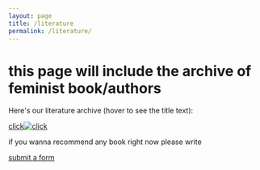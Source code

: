```yaml
---
layout: page
title: /literature
permalink: /literature/
---
```


# this page will include the archive of feminist book/authors

Here's our literature archive (hover to see the title text):

[click![click](https://images.gr-assets.com/doodles/1572984560i/9.svg "click")](https://www.goodreads.com/user/show/104617976-commaneverends "commaneverends-goodreads")

if you wanna recommend any book right now please write 

<a href="https://airtable.com/shreaQ9jTsWLpJSXK" target="_blank">submit a form</a>
